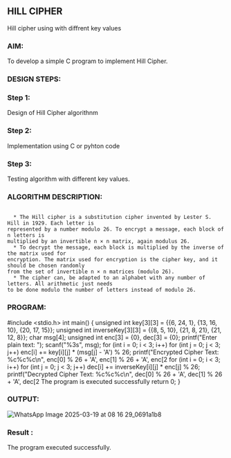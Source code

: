 ## HILL CIPHER
Hill cipher using with diffrent key values
### AIM:
To develop a simple C program to implement Hill Cipher.
### DESIGN STEPS:
### Step 1:
Design of Hill Cipher algorithnm
### Step 2:
Implementation using C or pyhton code
### Step 3:
Testing algorithm with different key values.

### ALGORITHM DESCRIPTION:
```

  * The Hill cipher is a substitution cipher invented by Lester S. Hill in 1929. Each letter is
represented by a number modulo 26. To encrypt a message, each block of n letters is
multiplied by an invertible n × n matrix, again modulus 26.
  * To decrypt the message, each block is multiplied by the inverse of the matrix used for
encryption. The matrix used for encryption is the cipher key, and it should be chosen randomly
from the set of invertible n × n matrices (modulo 26).
  * The cipher can, be adapted to an alphabet with any number of letters. All arithmetic just needs
to be done modulo the number of letters instead of modulo 26.
```
### PROGRAM:
#include <stdio.h>
int main()
{
unsigned int key[3][3] = {{6, 24, 1}, {13, 16, 10}, {20, 17, 15}};
unsigned int inverseKey[3][3] = {{8, 5, 10}, {21, 8, 21}, {21, 12, 8}};
char msg[4];
unsigned int enc[3] = {0}, dec[3] = {0};
printf("Enter plain text: ");
scanf("%3s", msg);
for (int i = 0; i < 3; i++)
for (int j = 0; j < 3; j++)
enc[i] += key[i][j] * (msg[j] - 'A') % 26;
printf("Encrypted Cipher Text: %c%c%c\n", enc[0] % 26 + 'A', enc[1] % 26 + 'A', enc[2
for (int i = 0; i < 3; i++)
for (int j = 0; j < 3; j++)
dec[i] += inverseKey[i][j] * enc[j] % 26;
printf("Decrypted Cipher Text: %c%c%c\n", dec[0] % 26 + 'A', dec[1] % 26 + 'A', dec[2
The program is executed successfully
return 0;
}
###  OUTPUT:
![WhatsApp Image 2025-03-19 at 08 16 29_0691a1b8](https://github.com/user-attachments/assets/989efad8-9cfe-4568-bea0-98c050fa24f4)
### Result :
The program executed successfully.


